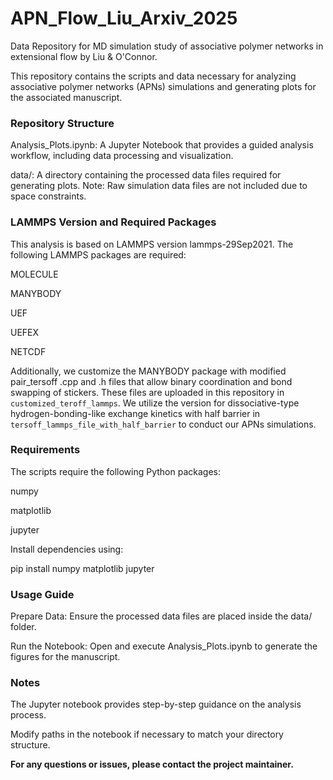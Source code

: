 # APN_Flow_Liu_Arxiv_2025
Data Repository for MD simulation study of associative polymer networks in extensional flow by Liu &amp; O'Connor.

This repository contains the scripts and data necessary for analyzing associative polymer networks (APNs) simulations and generating plots for the associated manuscript.

### Repository Structure

Analysis_Plots.ipynb: A Jupyter Notebook that provides a guided analysis workflow, including data processing and visualization.

data/: A directory containing the processed data files required for generating plots. Note: Raw simulation data files are not included due to space constraints.

### LAMMPS Version and Required Packages

This analysis is based on LAMMPS version lammps-29Sep2021. The following LAMMPS packages are required:

MOLECULE

MANYBODY

UEF

UEFEX

NETCDF

Additionally, we customize the MANYBODY package with modified pair_tersoff .cpp and .h files that allow binary coordination and bond swapping of stickers. These files are uploaded in this repository in `customized_teroff_lammps`. We utilize the version for dissociative-type hydrogen-bonding-like exchange kinetics with half barrier in `tersoff_lammps_file_with_half_barrier` to conduct our APNs simulations.

### Requirements

The scripts require the following Python packages:

numpy

matplotlib

jupyter

Install dependencies using:

pip install numpy matplotlib jupyter

### Usage Guide

Prepare Data: Ensure the processed data files are placed inside the data/ folder.

Run the Notebook: Open and execute Analysis_Plots.ipynb to generate the figures for the manuscript.

### Notes

The Jupyter notebook provides step-by-step guidance on the analysis process.

Modify paths in the notebook if necessary to match your directory structure.

**For any questions or issues, please contact the project maintainer.**
